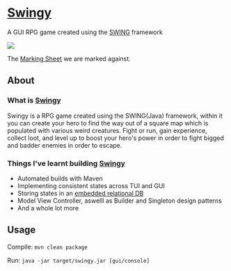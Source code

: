 # [Swingy](https://github.com/ziadhorat/Swingy/blob/master/documentation/Swingy.en.pdf)

A GUI RPG game created using the [SWING](https://en.wikipedia.org/wiki/Swing_(Java)) framework

![](https://github.com/ziadhorat/Avaj-launcher/workflows/Build/badge.svg)

The [Marking Sheet](https://github.com/ziadhorat/Swingy/blob/master/documentation/swingy.markingsheet.pdf) we are marked against.

## About

### What is [Swingy](https://github.com/ziadhorat/Swingy/blob/master/documentation/Swingy.en.pdf)

Swingy is a RPG game created using the SWING(Java) framework, within it you can create your hero to find the way out of a square map which is populated with various weird creatures. Fight or run, gain experience, collect loot, and level up to boost your hero's power in order to fight bigged and badder enemies in order to escape.

### Things I've learnt building [Swingy](https://github.com/ziadhorat/Swingy/blob/master/documentation/Swingy.en.pdf)

- Automated builds with Maven
- Implementing consistent states across TUI and GUI
- Storing states in an [embedded relational DB](https://mvnrepository.com/artifact/com.h2database/h2)
- Model View Controller, aswelll as Builder and Singleton design patterns
- And a whole lot more

## Usage

Compile: `mvn clean package`

Run: `java -jar target/swingy.jar [gui/console]`

